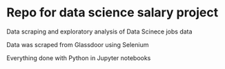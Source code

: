 # Repo for data science salary project
Data scraping and exploratory analysis of Data Scinece jobs data

Data was scraped from Glassdoor using Selenium

Everything done with Python in Jupyter notebooks

